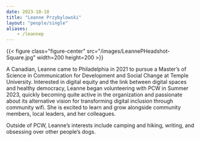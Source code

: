 ```yaml
---
date: 2023-10-18
title: "Leanne Przybylowski"
layout: "people/single"
aliases:
    - /leannep
---
```


{{< figure class="figure-center" src="/images/LeannePHeadshot-Square.jpg" width=200 height=200 >}}  

A Canadian, Leanne came to Philadelphia in 2021 to pursue a Master’s of Science in Communication for Development and Social Change at Temple University. Interested in digital equity and the link between digital spaces and healthy democracy, Leanne began volunteering with PCW in Summer 2023, quickly becoming quite active in the organization and passionate about its alternative vision for transforming digital inclusion through community wifi. She is excited to learn and grow alongside community members, local leaders, and her colleagues.  

Outside of PCW, Leanne’s interests include camping and hiking, writing, and obsessing over other people’s dogs.
